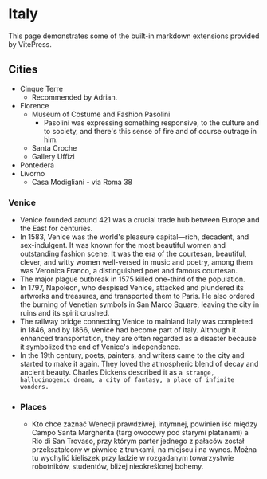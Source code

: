 # Italy

This page demonstrates some of the built-in markdown extensions provided by VitePress.

## Cities

- Cinque Terre
    - Recommended by Adrian.
- Florence
    - Museum of Costume and Fashion Pasolini
        - Pasolini was expressing something responsive, to the culture and to society, and there's this sense of fire and of course outrage in him.
    - Santa Croche
    - Gallery Uffizi
- Pontedera
- Livorno
    - Casa Modigliani - via Roma 38
### Venice
  - Venice founded around 421 was a crucial trade hub between Europe and the East for centuries.
  - In 1583, Venice was the world's pleasure capital—rich, decadent, and sex-indulgent. It was known for the most beautiful women and outstanding fashion scene. It was the era of the courtesan, beautiful, clever, and witty women well-versed in music and poetry, among them was Veronica Franco, a distinguished poet and famous courtesan.
  - The major plague outbreak in 1575 killed one-third of the population.
  - In 1797, Napoleon, who despised Venice, attacked and plundered its artworks and treasures, and transported them to Paris. He also ordered the burning of Venetian symbols in San Marco Square, leaving the city in ruins and its spirit crushed.
  - The railway bridge connecting Venice to mainland Italy was completed in 1846, and by 1866, Venice had become part of Italy. Although it enhanced transportation, they are often regarded as a disaster because it symbolized the end of Venice's independence.
  - In the 19th century, poets, painters, and writers came to the city and started to make it again. They loved the atmospheric blend of decay and ancient beauty. Charles Dickens described it as `a strange, hallucinogenic dream, a city of fantasy, a place of infinite wonders.`
  - ### Places
    - Kto chce zaznać Wenecji prawdziwej, intymnej, powinien iść między Campo Santa Margherita (targ owocowy pod starymi platanami) a Rio di San Trovaso, przy którym parter jednego z pałaców został przekształcony w piwnicę z trunkami, na miejscu i na wynos. Można tu wychylić kieliszek przy ladzie w rozgadanym towarzystwie robotników, studentów, bliżej nieokreślonej bohemy.